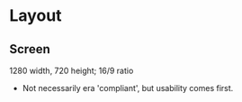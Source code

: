 # Layout

## Screen

1280 width, 720 height; 16/9 ratio

* Not necessarily era 'compliant', but usability comes first.
